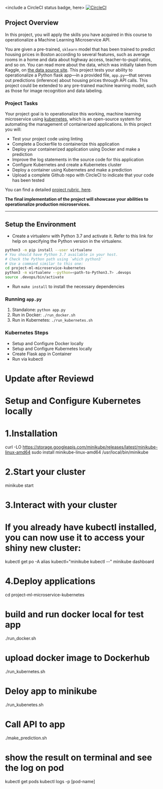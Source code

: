 <include a CircleCI status badge, here>
[![CircleCI](https://dl.circleci.com/status-badge/img/gh/thaovy2412/DevOps_Microservices/tree/circleci-project-setup.svg?style=svg)](https://dl.circleci.com/status-badge/redirect/gh/thaovy2412/DevOps_Microservices/tree/circleci-project-setup)


## Project Overview

In this project, you will apply the skills you have acquired in this course to operationalize a Machine Learning Microservice API. 

You are given a pre-trained, `sklearn` model that has been trained to predict housing prices in Boston according to several features, such as average rooms in a home and data about highway access, teacher-to-pupil ratios, and so on. You can read more about the data, which was initially taken from Kaggle, on [the data source site](https://www.kaggle.com/c/boston-housing). This project tests your ability to operationalize a Python flask app—in a provided file, `app.py`—that serves out predictions (inference) about housing prices through API calls. This project could be extended to any pre-trained machine learning model, such as those for image recognition and data labeling.

### Project Tasks

Your project goal is to operationalize this working, machine learning microservice using [kubernetes](https://kubernetes.io/), which is an open-source system for automating the management of containerized applications. In this project you will:
* Test your project code using linting
* Complete a Dockerfile to containerize this application
* Deploy your containerized application using Docker and make a prediction
* Improve the log statements in the source code for this application
* Configure Kubernetes and create a Kubernetes cluster
* Deploy a container using Kubernetes and make a prediction
* Upload a complete Github repo with CircleCI to indicate that your code has been tested

You can find a detailed [project rubric, here](https://review.udacity.com/#!/rubrics/2576/view).

**The final implementation of the project will showcase your abilities to operationalize production microservices.**

---

## Setup the Environment

* Create a virtualenv with Python 3.7 and activate it. Refer to this link for help on specifying the Python version in the virtualenv. 
```bash
python3 -m pip install --user virtualenv
# You should have Python 3.7 available in your host. 
# Check the Python path using `which python3`
# Use a command similar to this one:
cd project-ml-microservice-kubernetes
python3 -m virtualenv --python=<path-to-Python3.7> .devops
source .devops/bin/activate
```
* Run `make install` to install the necessary dependencies

### Running `app.py`

1. Standalone:  `python app.py`
2. Run in Docker:  `./run_docker.sh`
3. Run in Kubernetes:  `./run_kubernetes.sh`

### Kubernetes Steps

* Setup and Configure Docker locally
* Setup and Configure Kubernetes locally
* Create Flask app in Container
* Run via kubectl

# Update after Reviewd
# Setup and Configure Kubernetes locally
# 1.Installation
<!-- Onlinux -->
<!-- run command -->
curl -LO https://storage.googleapis.com/minikube/releases/latest/minikube-linux-amd64
sudo install minikube-linux-amd64 /usr/local/bin/minikube

# 2.Start your cluster
minikube start

# 3.Interact with your cluster
# If you already have kubectl installed, you can now use it to access your shiny new cluster:
kubectl get po -A
alias kubectl="minikube kubectl --"
minikube dashboard

# 4.Deploy applications
cd  project-ml-microservice-kubernetes
# build and run docker local for test app
./run_docker.sh

# upload docker image to Dockerhub
./run_kubernetes.sh

# Deloy app to minikube
./run_kubenetes.sh

# Call API to app
./make_prediction.sh

# show the result on terminal and see the log on pod
kubectl get pods
kubectl logs -p [pod-name] 